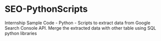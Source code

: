 # SEO-PythonScripts
Internship Sample Code - Python - Scripts to extract data from Google Search Console API. Merge the extracted data with other table using SQL python libraries
